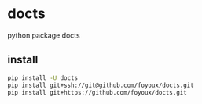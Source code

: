# docts

python package docts

## install

```sh
pip install -U docts
pip install git+ssh://git@github.com/foyoux/docts.git
pip install git+https://github.com/foyoux/docts.git
```